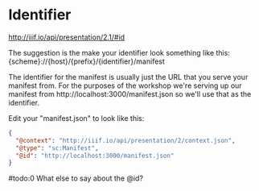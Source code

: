 # Identifier

http://iiif.io/api/presentation/2.1/#id

The suggestion is the make your identifier look something like this:
{scheme}://{host}/{prefix}/{identifier}/manifest

The identifier for the manifest is usually just the URL that you serve your manifest from. For the purposes of the workshop we're serving up our manifest from http://localhost:3000/manifest.json so we'll use that as the identifier.

Edit your "manifest.json" to look like this:

```json
{
  "@context": "http://iiif.io/api/presentation/2/context.json",
  "@type": "sc:Manifest",
  "@id": "http://localhost:3000/manifest.json"
}
```

#todo:0 What else to say about the @id?
